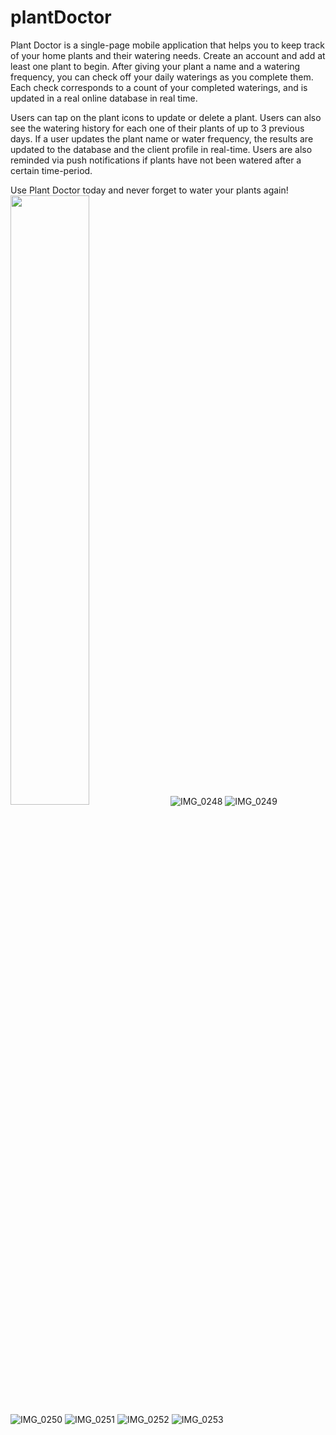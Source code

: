 # plantDoctor

Plant Doctor is a single-page mobile application that helps you to keep track of your home plants and their watering needs. Create an account and add at least
one plant to begin. After giving your plant a name and a watering frequency, you can check off your daily waterings as you complete them. Each check corresponds to a 
count of your completed waterings, and is updated in a real online database in real time. 

Users can tap on the plant icons to update or delete a plant. Users can also see the watering history for each one of their plants of up to 3 previous days. If a user 
updates the plant name or water frequency, the results are updated to the database and the client profile in real-time. Users are also reminded via push notifications 
if plants have not been watered after a certain time-period.

Use Plant Doctor today and never forget to water your plants again!
<img src="https://user-images.githubusercontent.com/53156293/229595606-40c20426-aa06-409e-a8b6-b72127c7c119.PNG" width=50% height=50%>
![IMG_0248](https://user-images.githubusercontent.com/53156293/229595608-38d6c825-9fa3-4d2a-b1fc-83395bc75723.PNG)
![IMG_0249](https://user-images.githubusercontent.com/53156293/229595609-c87f0f40-c4c5-4942-acc5-7ae669513355.PNG)
![IMG_0250](https://user-images.githubusercontent.com/53156293/229595611-6a2d08bc-ffd0-4901-bfeb-5261c1283edc.PNG)
![IMG_0251](https://user-images.githubusercontent.com/53156293/229595614-b2987666-53b0-46a9-af70-c291afff3662.PNG)
![IMG_0252](https://user-images.githubusercontent.com/53156293/229595617-b5e7cd9d-c96d-4606-8f97-98c4beae45da.PNG)
![IMG_0253](https://user-images.githubusercontent.com/53156293/229595619-b006efee-b632-4ad0-b260-b23d1fbd18b3.PNG)
